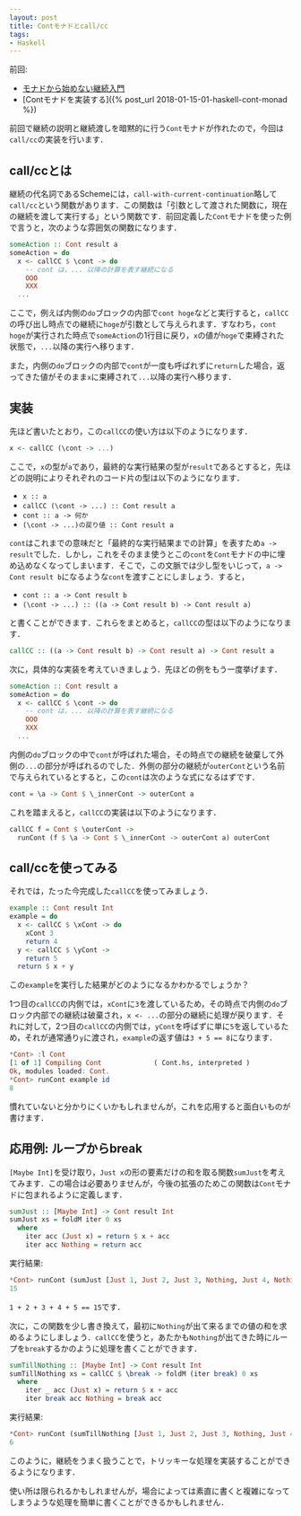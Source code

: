 ```yaml
---
layout: post
title: Contモナドとcall/cc
tags:
- Haskell
---
```


前回:

+ [モナドから始めない継続入門](/2018/01/14/01-haskell-continuation.html)
+ [Contモナドを実装する]({% post_url 2018-01-15-01-haskell-cont-monad %})

前回で継続の説明と継続渡しを暗黙的に行う`Cont`モナドが作れたので，今回は`call/cc`の実装を行います．

## call/ccとは

継続の代名詞であるSchemeには，`call-with-current-continuation`略して`call/cc`という関数があります．この関数は「引数として渡された関数に，現在の継続を渡して実行する」という関数です．前回定義した`Cont`モナドを使った例で言うと，次のような雰囲気の関数になります．

```haskell
someAction :: Cont result a
someAction = do
  x <- callCC $ \cont -> do
    -- cont は，... 以降の計算を表す継続になる
    OOO
    XXX
  ...
```

ここで，例えば内側の`do`ブロックの内部で`cont hoge`などと実行すると，`callCC`の呼び出し時点での継続に`hoge`が引数として与えられます．すなわち，`cont hoge`が実行された時点で`someAction`の1行目に戻り，`x`の値が`hoge`で束縛された状態で，`...`以降の実行へ移ります．

また，内側の`do`ブロックの内部で`cont`が一度も呼ばれずに`return`した場合，返ってきた値がそのまま`x`に束縛されて`...`以降の実行へ移ります．

## 実装

先ほど書いたとおり，この`callCC`の使い方は以下のようになります．

```haskell
x <- callCC (\cont -> ...)
```

ここで，`x`の型が`a`であり，最終的な実行結果の型が`result`であるとすると，先ほどの説明によりそれぞれのコード片の型は以下のようになります．

+ `x :: a`
+ `callCC (\cont -> ...) :: Cont result a`
+ `cont :: a -> 何か`
+ `(\cont -> ...)の戻り値 :: Cont result a`

`cont`はこれまでの意味だと「最終的な実行結果までの計算」を表すため`a -> result`でした．しかし，これをそのまま使うとこの`cont`を`Cont`モナドの中に埋め込めなくなってしまいます．そこで，この文脈では少し型をいじって，`a -> Cont result b`になるような`cont`を渡すことにしましょう．すると，

+ `cont :: a -> Cont result b`
+ `(\cont -> ...) :: ((a -> Cont result b) -> Cont result a)`

と書くことができます．これらをまとめると，`callCC`の型は以下のようになります．

```haskell
callCC :: ((a -> Cont result b) -> Cont result a) -> Cont result a
```

次に，具体的な実装を考えていきましょう．先ほどの例をもう一度挙げます．

```haskell
someAction :: Cont result a
someAction = do
  x <- callCC $ \cont -> do
    -- cont は，... 以降の計算を表す継続になる
    OOO
    XXX
  ...
```

内側の`do`ブロックの中で`cont`が呼ばれた場合，その時点での継続を破棄して外側の`...`の部分が呼ばれるのでした．外側の部分の継続が`outerCont`という名前で与えられているとすると，この`cont`は次のような式になるはずです．

```haskell
cont = \a -> Cont $ \_innerCont -> outerCont a
```

これを踏まえると，`callCC`の実装は以下のようになります．

```haskell
callCC f = Cont $ \outerCont ->
  runCont (f $ \a -> Cont $ \_innerCont -> outerCont a) outerCont
```

## call/ccを使ってみる

それでは，たった今完成した`callCC`を使ってみましょう．

```haskell
example :: Cont result Int
example = do
  x <- callCC $ \xCont -> do
    xCont 3
    return 4
  y <- callCC $ \yCont ->
    return 5
  return $ x + y
```

この`example`を実行した結果がどのようになるかわかるでしょうか？

1つ目の`callCC`の内側では，`xCont`に`3`を渡しているため，その時点で内側の`do`ブロック内部での継続は破棄され，`x <- ...`の部分の継続に処理が戻ります．それに対して，2つ目の`callCC`の内側では，`yCont`を呼ばずに単に`5`を返しているため，それが通常通り`y`に渡され，`example`の返す値は`3 + 5 == 8`になります．

```haskell
*Cont> :l Cont
[1 of 1] Compiling Cont             ( Cont.hs, interpreted )
Ok, modules loaded: Cont.
*Cont> runCont example id
8
```

慣れていないと分かりにくいかもしれませんが，これを応用すると面白いものが書けます．

## 応用例: ループからbreak

`[Maybe Int]`を受け取り，`Just x`の形の要素だけの和を取る関数`sumJust`を考えてみます．この場合は必要ありませんが，今後の拡張のためこの関数は`Cont`モナドに包まれるように定義します．

```haskell
sumJust :: [Maybe Int] -> Cont result Int
sumJust xs = foldM iter 0 xs
  where
    iter acc (Just x) = return $ x + acc
    iter acc Nothing = return acc
```

実行結果:

```haskell
*Cont> runCont (sumJust [Just 1, Just 2, Just 3, Nothing, Just 4, Nothing, Just 5]) id
15
```

`1 + 2 + 3 + 4 + 5 == 15`です．

次に，この関数を少し書き換えて，最初に`Nothing`が出て来るまでの値の和を求めるようにしましょう．`callCC`を使うと，あたかも`Nothing`が出てきた時にループを`break`するかのように処理を書くことができます．

```haskell
sumTillNothing :: [Maybe Int] -> Cont result Int
sumTillNothing xs = callCC $ \break -> foldM (iter break) 0 xs
  where
    iter _ acc (Just x) = return $ x + acc
    iter break acc Nothing = break acc
```

実行結果:

```haskell
*Cont> runCont (sumTillNothing [Just 1, Just 2, Just 3, Nothing, Just 4, Nothing, Just 5]) id
6
```

このように，継続をうまく扱うことで，トリッキーな処理を実装することができるようになります．

使い所は限られるかもしれませんが，場合によっては素直に書くと複雑になってしまうような処理を簡単に書くことができるかもしれません．
